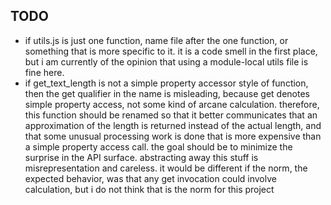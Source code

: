## TODO
* if utils.js is just one function, name file after the one function, or something that is more specific to it. it is a code smell in the first place, but i am currently of the opinion that using a module-local utils file is fine here.
* if get_text_length is not a simple property accessor style of function, then the get qualifier in the name is misleading, because get denotes simple property access, not some kind of arcane calculation. therefore, this function should be renamed so that it better communicates that an approximation of the length is returned instead of the actual length, and that some unusual processing work is done that is more expensive than a simple property access call. the goal should be to minimize the surprise in the API surface. abstracting away this stuff is misrepresentation and careless. it would be different if the norm, the expected behavior, was that any get invocation could involve calculation, but i do not think that is the norm for this project
